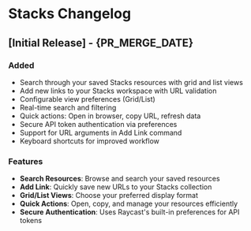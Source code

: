 # Stacks Changelog

## [Initial Release] - {PR_MERGE_DATE}

### Added
- Search through your saved Stacks resources with grid and list views
- Add new links to your Stacks workspace with URL validation
- Configurable view preferences (Grid/List)
- Real-time search and filtering
- Quick actions: Open in browser, copy URL, refresh data
- Secure API token authentication via preferences
- Support for URL arguments in Add Link command
- Keyboard shortcuts for improved workflow

### Features
- **Search Resources**: Browse and search your saved resources
- **Add Link**: Quickly save new URLs to your Stacks collection  
- **Grid/List Views**: Choose your preferred display format
- **Quick Actions**: Open, copy, and manage your resources efficiently
- **Secure Authentication**: Uses Raycast's built-in preferences for API tokens